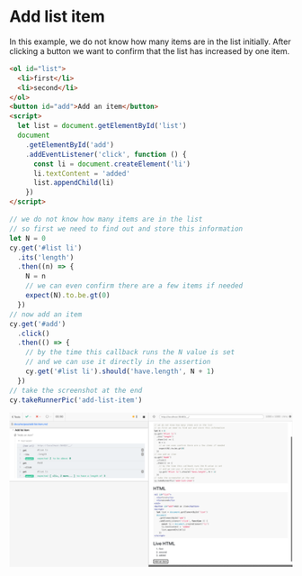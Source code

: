 # Add list item

In this example, we do not know how many items are in the list initially. After clicking a button we want to confirm that the list has increased by one item.

<!-- fiddle "Adds an item" -->

```html
<ol id="list">
  <li>first</li>
  <li>second</li>
</ol>
<button id="add">Add an item</button>
<script>
  let list = document.getElementById('list')
  document
    .getElementById('add')
    .addEventListener('click', function () {
      const li = document.createElement('li')
      li.textContent = 'added'
      list.appendChild(li)
    })
</script>
```

```js
// we do not know how many items are in the list
// so first we need to find out and store this information
let N = 0
cy.get('#list li')
  .its('length')
  .then((n) => {
    N = n
    // we can even confirm there are a few items if needed
    expect(N).to.be.gt(0)
  })
// now add an item
cy.get('#add')
  .click()
  .then(() => {
    // by the time this callback runs the N value is set
    // and we can use it directly in the assertion
    cy.get('#list li').should('have.length', N + 1)
  })
// take the screenshot at the end
cy.takeRunnerPic('add-list-item')
```

<!-- fiddle.end -->

![Add list item test](./pics/add-list-item.png)
